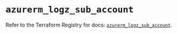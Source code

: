 # `azurerm_logz_sub_account`

Refer to the Terraform Registry for docs: [`azurerm_logz_sub_account`](https://registry.terraform.io/providers/hashicorp/azurerm/3.111.0/docs/resources/logz_sub_account).
